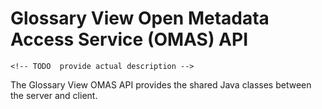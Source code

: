 <!-- SPDX-License-Identifier: Apache-2.0 -->
<!-- Copyright Contributors to the ODPi Egeria project.  -->

# Glossary View Open Metadata Access Service (OMAS) API

    <!-- TODO  provide actual description --> 

The Glossary View OMAS API provides the shared Java classes between the
server and client.